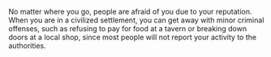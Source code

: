 No matter where you go, people are afraid of you due to
your reputation. When you are in a civilized settlement, you
can get away with minor criminal offenses, such as refusing
to pay for food at a tavern or breaking down doors at a local
shop, since most people will not report your activity to the
authorities.

